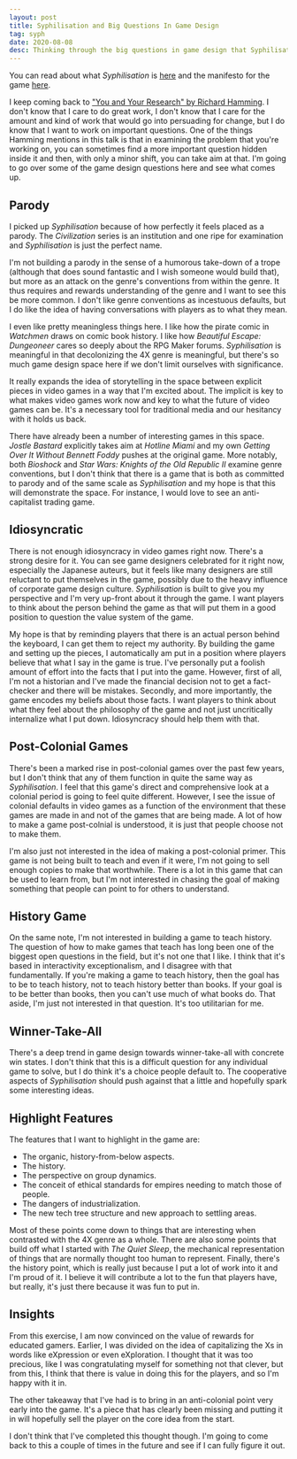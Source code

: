 ```yaml
---
layout: post
title: Syphilisation and Big Questions In Game Design
tag: syph
date: 2020-08-08
desc: Thinking through the big questions in game design that Syphilisation can answer
---
```



You can read about what *Syphilisation* is [here](/blog/syph/announce) and the manifesto for the game [here](/blog/syph/manifesto).

I keep coming back to ["You and Your Research" by Richard Hamming](http://www.cs.virginia.edu/~robins/YouAndYourResearch.pdf). I don't know that I care to do great work, I don't know that I care for the amount and kind of work that would go into persuading for change, but I do know that I want to work on important questions. One of the things Hamming mentions in this talk is that in examining the problem that you're working on, you can sometimes find a more important question hidden inside it and then, with only a minor shift, you can take aim at that. I'm going to go over some of the game design questions here and see what comes up.

## Parody

I picked up *Syphilisation* because of how perfectly it feels placed as a parody. The *Civilization* series is an institution and one ripe for examination and *Syphilisation* is just the perfect name.


I'm not building a parody in the sense of a humorous take-down of a trope (although that does sound fantastic and I wish someone would build that), but more as an attack on the genre's conventions from within the genre. It thus requires and rewards understanding of the genre and I want to see this be more common. I don't like genre conventions as incestuous defaults, but I do like the idea of having conversations with players as to what they mean.


I even like pretty meaningless things here. I like how the pirate comic in *Watchmen* draws on comic book history. I like how *Beautiful Escape: Dungeoneer* cares so deeply about the RPG Maker forums. *Syphilisation* is meaningful in that decolonizing the 4X genre is meaningful, but there's so much game design space here if we don't limit ourselves with significance.


It really expands the idea of storytelling in the space between explicit pieces in video games in a way that I'm excited about. The implicit is key to what makes video games work now and key to what the future of video games can be. It's a necessary tool for traditional media and our hesitancy with it holds us back.


There have already been a number of interesting games in this space. *Jostle Bastard* explicitly takes aim at *Hotline Miami* and my own *Getting Over It Without Bennett Foddy* pushes at the original game. More notably, both *Bioshock* and *Star Wars: Knights of the Old Republic II* examine genre conventions, but I don't think that there is a game that is both as committed to parody and of the same scale as *Syphilisation* and my hope is that this will demonstrate the space. For instance, I would love to see an anti-capitalist trading game.

## Idiosyncratic

There is not enough idiosyncracy in video games right now. There's a strong desire for it. You can see game designers celebrated for it right now, especially the Japanese auteurs, but it feels like many designers are still reluctant to put themselves in the game, possibly due to the heavy influence of corporate game design culture. *Syphilisation* is built to give you my perspective and I'm very up-front about it through the game. I want players to think about the person behind the game as that will put them in a good position to question the value system of the game.


My hope is that by reminding players that there is an actual person behind the keyboard, I can get them to reject my authority. By building the game and setting up the pieces, I automatically am put in a position where players believe that what I say in the game is true. I've personally put a foolish amount of effort into the facts that I put into the game. However, first of all, I'm not a historian and I've made the financial decision not to get a fact-checker and there will be mistakes. Secondly, and more importantly, the game encodes my beliefs about those facts. I want players to think about what they feel about the philosophy of the game and not just uncritically internalize what I put down. Idiosyncracy should help them with that.

## Post-Colonial Games

There's been a marked rise in post-colonial games over the past few years, but I don't think that any of them function in quite the same way as *Syphilisation*. I feel that this game's direct and comprehensive look at a colonial period is going to feel quite different. However, I see the issue of colonial defaults in video games as a function of the environment that these games are made in and not of the games that are being made. A lot of how to make a game post-colnial is understood, it is just that people choose not to make them.


I'm also just not interested in the idea of making a post-colonial primer. This game is not being built to teach and even if it were, I'm not going to sell enough copies to make that worthwhile. There is a lot in this game that can be used to learn from, but I'm not interested in chasing the goal of making something that people can point to for others to understand.

## History Game

On the same note, I'm not interested in building a game to teach history. The question of how to make games that teach has long been one of the biggest open questions in the field, but it's not one that I like. I think that it's based in interactivity exceptionalism, and I disagree with that fundamentally. If you're making a game to teach history, then the goal has to be to teach history, not to teach history better than books. If your goal is to be better than books, then you can't use much of what books do. That aside, I'm just not interested in that question. It's too utilitarian for me.

## Winner-Take-All

There's a deep trend in game design towards winner-take-all with concrete win states. I don't think that this is a difficult question for any individual game to solve, but I do think it's a choice people default to. The cooperative aspects of *Syphilisation* should push against that a little and hopefully spark some interesting ideas.

## Highlight Features

The features that I want to highlight in the game are:
- The organic, history-from-below aspects.
- The history.
- The perspective on group dynamics.
- The conceit of ethical standards for empires needing to match those of people.
- The dangers of industrialization.
- The new tech tree structure and new approach to settling areas.


Most of these points come down to things that are interesting when contrasted with the 4X genre as a whole. There are also some points that build off what I started with *The Quiet Sleep*, the mechanical representation of things that are normally thought too human to represent. Finally, there's the history point, which is really just because I put a lot of work into it and I'm proud of it. I believe it will contribute a lot to the fun that players have, but really, it's just there because it was fun to put in.

## Insights

From this exercise, I am now convinced on the value of rewards for educated gamers. Earlier, I was divided on the idea of capitalizing the Xs in words like eXpression or even eXploration. I thought that it was too precious, like I was congratulating myself for something not that clever, but from this, I think that there is value in doing this for the players, and so I'm happy with it in.


The other takeaway that I've had is to bring in an anti-colonial point very early into the game. It's a piece that has clearly been missing and putting it in will hopefully sell the player on the core idea from the start.


I don't think that I've completed this thought though. I'm going to come back to this a couple of times in the future and see if I can fully figure it out.

